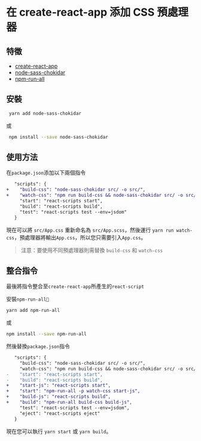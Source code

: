 # 在 create-react-app 添加 CSS 預處理器

## 特徵

* [create-react-app](https://github.com/facebook/create-react-app)
* [node-sass-chokidar](https://github.com/michaelwayman/node-sass-chokidar)
* [npm-run-all](https://github.com/mysticatea/npm-run-all)

## 安裝

```sh
 yarn add node-sass-chokidar
```

或

```sh
 npm install --save node-sass-chokidar
```

## 使用方法

在`package.json`添加以下兩個指令

```diff
   "scripts": {
+    "build-css": "node-sass-chokidar src/ -o src/",
+    "watch-css": "npm run build-css && node-sass-chokidar src/ -o src/ --watch --recursive",
     "start": "react-scripts start",
     "build": "react-scripts build",
     "test": "react-scripts test --env=jsdom"
   }
```

現在可以將 `src/App.css` 重新命名為 `src/App.scss`，然後運行 `yarn run watch-css`，預處理器將輸出`App.css`，所以您只需要引入`App.css`。

> 注意：要使用不同預處理器則需替換 `build-css` 和 `watch-css`

## 整合指令

最後將指令整合至`create-react-app`所產生的`react-script`

安裝`npm-run-all`

```sh
yarn add npm-run-all
```

或

```sh
npm install --save npm-run-all
```

然後替換`package.json`指令

```diff
   "scripts": {
     "build-css": "node-sass-chokidar src/ -o src/",
     "watch-css": "npm run build-css && node-sass-chokidar src/ -o src/ --watch --recursive",
-    "start": "react-scripts start",
-    "build": "react-scripts build",
+    "start-js": "react-scripts start",
+    "start": "npm-run-all -p watch-css start-js",
+    "build-js": "react-scripts build",
+    "build": "npm-run-all build-css build-js",
     "test": "react-scripts test --env=jsdom",
     "eject": "react-scripts eject"
   }
```

現在您可以執行 `yarn start` 或 `yarn build`。
